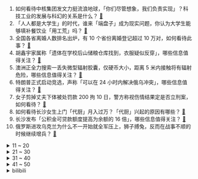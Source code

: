 1. 如何看待中核集团发文力挺流浪地球，「你们尽管想象，我们负责实现」？科技工业的发展与科幻的关系是什么？ [:link:](https://www.zhihu.com/question/581359988)
2. 「人人都是大学生」的时代，谁来「端盘子」成为现实问题，你认为大学生能够填补餐饮业「用工荒」吗？ [:link:](https://www.zhihu.com/question/581239078)
3. 全国各省离婚人数排名出炉，有 10 个省份离婚登记超过 10 万对，如何看待此事？ [:link:](https://www.zhihu.com/question/581319662)
4. 胡鑫宇家属称「遗体在学校后山储粮仓库找到，衣服疑似反穿」，哪些信息值得关注？ [:link:](https://www.zhihu.com/question/581270614)
5. 澳洲正全力搜索一丢失微型辐射胶囊，仅硬币大小，距离 5 米内接触将有辐射危险，哪些信息值得关注？ [:link:](https://www.zhihu.com/question/581315092)
6. 特朗普正式启动竞选，声称「可以在 24 小时内解决俄乌冲突」，哪些信息值得关注？ [:link:](https://www.zhihu.com/question/581167431)
7. 女子剪掉丈夫下体被处罚款 200 拘 10 日，警方称视伤情结果定是否立刑案，如何看待？ [:link:](https://www.zhihu.com/question/581219042)
8. 如何看待长沙女生上门「代厨」月入过万？「代厨」兴起的原因有哪些？ [:link:](https://www.zhihu.com/question/581329204)
9. 长沙发布「公积金可贷款额度提高为余额的 16 倍」，哪些信息值得关注？ [:link:](https://www.zhihu.com/question/581331605)
10. 俄罗斯进攻乌克兰为什么不一开始就全军压上，狮子搏兔，反而在战事不顺的时候继续增兵？ [:link:](https://www.zhihu.com/question/518983086)
<details>
<summary>11 ~ 20</summary>

11. 汉语里有没有能够完全对应“银色子弹”（silver bullet）的词语？ [:link:](https://www.zhihu.com/question/580791337)
12. 胡鑫宇遗体被发现在粮仓旁树林为何通报上只写金鸡山，知情人称「粮仓是特殊单位没法写」，哪些信息值得关注？ [:link:](https://www.zhihu.com/question/581387699)
13. 中消协点名网易暴雪停止合作致游戏停服，称消费者的权益不能「想删就删」，哪些信息值得关注？ [:link:](https://www.zhihu.com/question/581325637)
14. 电视剧《狂飙》第 34-35 集拍得怎么样？有哪些值得关注的剧情点？ [:link:](https://www.zhihu.com/question/580866945)
15. 日本 5 艘船只非法进入我钓鱼岛领海，中国海警舰艇警告驱离，有哪些信息值得关注？ [:link:](https://www.zhihu.com/question/581344575)
16. 爱奇艺 HDMI 播放被质疑国内外双标，网友爆料海外版可正常投屏，该情况将如何得到解决？ [:link:](https://www.zhihu.com/question/580648250)
17. 每天坚持跑五公里是一种什么感觉？ [:link:](https://www.zhihu.com/question/573394735)
18. 怎样评价诸葛亮的《出师表》？ [:link:](https://www.zhihu.com/question/580696091)
19. 目前ChatGPT 已应用到论文写作、剧本创作、媒体内容生产，是解放生产力的机会还是被AI支配的开始？ [:link:](https://www.zhihu.com/question/581304464)
20. 为什么成龙历险记里恶魔不敢碰岁月史书? [:link:](https://www.zhihu.com/question/359858366)
</details>
<details>
<summary>21 ~ 30</summary>

21. 读博期间压力大应该如何缓解？ [:link:](https://www.zhihu.com/question/577432941)
22. 美国现奥密克戎「新选手」CH.1.1 ，属主流毒株BA.2.75 分支，其相较与其他变种具有哪些特征？ [:link:](https://www.zhihu.com/question/581099649)
23. 58 元烩菜没肉爆料者称「被部分网友私信辱骂近崩溃」，目前涉事面馆已暂停营业，哪些信息需关注？ [:link:](https://www.zhihu.com/question/580905646)
24. 2023年开年，你读了哪一本书，可以推荐？ [:link:](https://www.zhihu.com/question/579816976)
25. 2023年春节有没有出现报复性消费？哪些数据最具有参考意义？ [:link:](https://www.zhihu.com/question/581227260)
26. 如何评价电影《流浪地球2》周边众筹金额破亿? [:link:](https://www.zhihu.com/question/581296221)
27. 如何看待《炉石传说》关停国服致收入大减，网传暴雪计划转为月卡模式？ [:link:](https://www.zhihu.com/question/580906533)
28. 三体文明这么厉害，为何不能像流浪地球一样，迁移自己的星球呢？ [:link:](https://www.zhihu.com/question/579651877)
29. 老公过年转八万块钱给自己哥，我无意看到了，他说家庭财产的一半，他有权决定，不需要问我，这是什么逻辑？ [:link:](https://www.zhihu.com/question/580525455)
30. 谈了三年的女朋友，不愿意和我回家见父母，不谈婚、不论嫁，这正常吗？ [:link:](https://www.zhihu.com/question/576853681)
</details>
<details>
<summary>31 ~ 40</summary>

31. 如果叶文洁没有回复三体人而是通报上级，结局会怎样？ [:link:](https://www.zhihu.com/question/574682027)
32. 网传奔驰车主把油钱扔地上加油员含泪捡起，当事车主回应「亲戚抢着付钱所致」，还有哪些信息值得关注？ [:link:](https://www.zhihu.com/question/581140995)
33. 《满江红》最后杀死张大这一步，到底是张大的局，还是孙均的局？ [:link:](https://www.zhihu.com/question/580798963)
34. 浙江女子过年饭桌上与催婚亲戚激烈「辩论」，如何看待「被催婚」这一行为？现代年轻人「婚恋观」是怎样的？ [:link:](https://www.zhihu.com/question/581153032)
35. 教育部发文「所有竞赛的结果均不得作为中小学生招生入学依据」，哪些信息值得关注？ [:link:](https://www.zhihu.com/question/581211953)
36. 《流浪地球 2》杭州真的适合建造地下城吗？地质条件允许吗？ [:link:](https://www.zhihu.com/question/580324231)
37. 为什么 Steam Deck 核显可以玩 3A 游戏，我的高端轻薄本却不能？ [:link:](https://www.zhihu.com/question/579631953)
38. 如何评价美剧《最后生还者》第一季第三集？ [:link:](https://www.zhihu.com/question/581236970)
39. 怎么看待那些买车却不买停车位的人？ [:link:](https://www.zhihu.com/question/555902060)
40. 为什么历代科幻作品都想不到智能时代的人机交互可以以触摸屏的方式，而研发人员想到了？ [:link:](https://www.zhihu.com/question/581032970)
</details>
<details>
<summary>41 ~ 50</summary>

41. 为什么model3的销量没有modelY的统治力，甚至比modelY差了这么多？ [:link:](https://www.zhihu.com/question/580784889)
42. 考研复习每天学到什么程度才能上岸？ [:link:](https://www.zhihu.com/question/483456087)
43. 为什么作家和诗人自杀的比较多呢？ [:link:](https://www.zhihu.com/question/19913364)
44. 如果遇见的结尾是离开，那么遇见的意义又是什么呢？ [:link:](https://www.zhihu.com/question/578314316)
45. 以 ChatGPT 为代表的「大模型」会是多大的技术革命？如果要发生技术革命需要具备哪些条件？ [:link:](https://www.zhihu.com/question/581311491)
46. 如何评价剧版《三体》第十七集? [:link:](https://www.zhihu.com/question/579794959)
47. 如今《英雄联盟》辅助位的游戏体验真的还算差吗？ [:link:](https://www.zhihu.com/question/580952599)
48. 学历和能力是两码事吗？ [:link:](https://www.zhihu.com/question/578347036)
49. 你有哪些当初没听出来的弦外之音？ [:link:](https://www.zhihu.com/question/62862636)
50. 你会给第一次养狗的人哪些建议？ [:link:](https://www.zhihu.com/question/363482284)
</details><details>
<summary>bilibili</summary>

1. 长话短说，中国电影需要《流浪地球》！ [:link:](//www.bilibili.com/video/BV1Hv4y167Ge)
2. 【时代少年团】「乌托邦乐园」《烟花升停在星夜》纯享版 [:link:](//www.bilibili.com/video/BV1yd4y1H7Xq)
3. 【warma爆炸电台】曾经性格阴沉的我正在分享创作心得与日常【第十一期】 [:link:](//www.bilibili.com/video/BV1Ex4y177xd)
4. 《原神》「流光拾遗之旅」——仙闻篇·内画 [:link:](//www.bilibili.com/video/BV1FY411Q7MX)
5. 我留得住大肠本味，却留不住你 [:link:](//www.bilibili.com/video/BV1kR4y1b7ad)
6. 求问九转大肠的出处是哪里？ [:link:](//www.bilibili.com/video/BV1FM4y197X1)
7. 禁止废话：为什么火车的铁轨不能摸？涨知识了 [:link:](//www.bilibili.com/video/BV18s4y147Qo)
8. 受不了了，小学生土味笑到抽搐！！！ [:link:](//www.bilibili.com/video/BV1wy4y1R7zL)
9. 当你把一个技能练到极致的时候 [:link:](//www.bilibili.com/video/BV19d4y1W7uf)
10. 有山先生锐评《满江红》，大言炎炎，暴论迭出 [:link:](//www.bilibili.com/video/BV1uP4y167Tm)
<details>
<summary>11 ~ 20</summary>

11. 1万张流浪地球的票根，让我看到了中国电影的希望 [:link:](//www.bilibili.com/video/BV1tR4y1b7wM)
12. RUN [:link:](//www.bilibili.com/video/BV1wT41117BD)
13. 骑行东北受伤后休息的第五天，和大家聊聊天，后天出发，本集时间长慎入 [:link:](//www.bilibili.com/video/BV1mY411Q7H1)
14. “这首《冬の花》，讲述鬼畜区的过去、现在和将来” [:link:](//www.bilibili.com/video/BV1r34y1f7rg)
15. 大庆赶海，退潮后发现一根大海葵藏在沙中，挖出来比胳膊还长 [:link:](//www.bilibili.com/video/BV1mA411k7TS)
16. 故乡巨变13年对比 [:link:](//www.bilibili.com/video/BV1yY4y1o7oz)
17. 我还原了MC所有的生物群系！！！ [:link:](//www.bilibili.com/video/BV1F8411G7dN)
18. “光头强活到现在也是奇迹了” [:link:](//www.bilibili.com/video/BV18R4y1h7YB)
19. 人类艺术美学图鉴 [:link:](//www.bilibili.com/video/BV1iy4y197mU)
20. 可能是最壕的自助餐？燕窝龙虾大闸蟹不限量！能吃回本吗？ [:link:](//www.bilibili.com/video/BV1Ay4y1R7xQ)
</details>
<details>
<summary>21 ~ 30</summary>

21. ⚡本 草 肛 目⚡ [:link:](//www.bilibili.com/video/BV1Z3411R7o9)
22. 【流浪地球2\4K\60帧】太空电梯 全网最清晰流畅 [:link:](//www.bilibili.com/video/BV1K84y1L7Nb)
23. 再见了，《下一个是谁》！！！！ [:link:](//www.bilibili.com/video/BV1TT41117DK)
24. 当我挑战一天做完一本化学高考五三...... [:link:](//www.bilibili.com/video/BV1HY4y1R7Rr)
25. 《麻麻，你再不起床猫猫就要饿死了》 [:link:](//www.bilibili.com/video/BV15T411o792)
26. 只因知道了这15个神级网站，就能白嫖全世界资源！照片/壁纸/AI语音/音频视频素材/图标/插画/字体/电子书/画作/地图 [:link:](//www.bilibili.com/video/BV1nR4y1h7WM)
27. 【明日方舟】“生息演算”入门攻略！开局技巧+关卡详解！（更新中）《明日方舟》|魔法Zc目录 [:link:](//www.bilibili.com/video/BV1nx4y1E7qx)
28. 可爱的NE555芯片踩点行走五分钟 [:link:](//www.bilibili.com/video/BV1SG4y1Q7zQ)
29. 【大肠说唱】这个比赛缺乏原汁原味的操作 [:link:](//www.bilibili.com/video/BV1s841137EP)
30. 【原神】  不  像  演  的  2 [:link:](//www.bilibili.com/video/BV1fM4y1X7ow)
</details>
<details>
<summary>31 ~ 40</summary>

31. 老外都不会挑水果，好不好吃只能凭运气，他那个朋友就离谱，哈哈哈哈哈 [:link:](//www.bilibili.com/video/BV1kG4y1Q7vP)
32. 你愿意回到8年前的利刃华尔兹吗？ [:link:](//www.bilibili.com/video/BV15A411C7yU)
33. 阿牛小卖部里“下水道の小生物”究竟什么味道？？？ [:link:](//www.bilibili.com/video/BV1kY411D7YA)
34. 网课平板玩奥特曼格斗，一会儿功夫3000块冇了？ [:link:](//www.bilibili.com/video/BV1ZY411D7sk)
35. 过年小游戏之《答非所问》 [:link:](//www.bilibili.com/video/BV13T411o7FN)
36. 没想过能在国内拍到这台GT40 [:link:](//www.bilibili.com/video/BV1DY411D7DX)
37. 雷电将军折纸教程，一张纸不剪不拼 [:link:](//www.bilibili.com/video/BV1oA411k7J2)
38. 春节档唯一0差评电影！你可以永远相信《熊出没：伴我熊芯》 [:link:](//www.bilibili.com/video/BV1Y24y1z7ME)
39. 俺 の 戦 馬 が ！！！！【解说全覆盖32期】 [:link:](//www.bilibili.com/video/BV1HR4y1h7Aq)
40. “充电器一拔，又是一年…” [:link:](//www.bilibili.com/video/BV1Lx4y177ip)
</details>
<details>
<summary>41 ~ 50</summary>

41. 流浪地球2 阿鲲 550W/Moss音乐创作故事 [:link:](//www.bilibili.com/video/BV11y4y197YT)
42. 医生问我是怎么做到冻伤又被烫伤的…… [:link:](//www.bilibili.com/video/BV1EM411B7n8)
43. 广东人在这方面是如何做到这么统一的 [:link:](//www.bilibili.com/video/BV1B24y1z7Bv)
44. 表 面 狂 飙  ， 内 里 惨 烈 【狂飙 | 群像 | 山海】 [:link:](//www.bilibili.com/video/BV1XD4y1E7bf)
45. 看班级电影好“开心”… [:link:](//www.bilibili.com/video/BV1gM411B7Zg)
46. 我最喜欢吃汉堡嗝儿了！ [:link:](//www.bilibili.com/video/BV1Ts4y147Jj)
47. 侦破凶案 我的世界永恒的MC生存 二周目EP9 [:link:](//www.bilibili.com/video/BV1Ys4y1s7cM)
48. 守约：我满血应该不会死吧 [:link:](//www.bilibili.com/video/BV1KM411B7gM)
49. 当你尝试将虚假广告做成游戏... [:link:](//www.bilibili.com/video/BV1Gs4y1s7Jf)
50. 《流浪地球3之刘培强和moss的禁忌之恋》【鉴定网络热门奇葩小说】 [:link:](//www.bilibili.com/video/BV1Cy4y1Q7SL)
</details>
<details>
<summary>51 ~ 60</summary>

51. “活着的意义，就是活着本身”｜致敬每一个努力活着的你和我。 [:link:](//www.bilibili.com/video/BV1fD4y1E7cj)
52. 【暗黑/高燃踩点】明侦，这样剪？ [:link:](//www.bilibili.com/video/BV1UY411D7nP)
53. 如果《流浪地球2》没能拿下春节档票房冠军，那将是中国电影历史上的耻辱 [:link:](//www.bilibili.com/video/BV1pT411y7fd)
54. 不要去兔子先生的游乐场，否则它会把你直接抓走！ [:link:](//www.bilibili.com/video/BV1524y1z75Y)
55. 【阿斗】一代神剧终烂尾？两版结局对比解析，万字详解《权力的游戏》第8季大结局【下】 [:link:](//www.bilibili.com/video/BV1px4y177BQ)
56. 糟了！掉到漏洞里了！ [:link:](//www.bilibili.com/video/BV1vY4y1R7q7)
57. 我 造 了 一 条 龙 [:link:](//www.bilibili.com/video/BV1cY411Q7VZ)
58. 什么是建筑大师？他说... [:link:](//www.bilibili.com/video/BV1Q3411R7Sh)
59. 你看过这些动画片吗？玩具总该玩过吧！ [:link:](//www.bilibili.com/video/BV1t84y177EK)
60. 今天的功德又笑没了 [:link:](//www.bilibili.com/video/BV1WM4y197EF)
</details>
<details>
<summary>61 ~ 70</summary>

61. 漫展上出现的熟悉街道 [:link:](//www.bilibili.com/video/BV1PM411B7XG)
62. 疑似沸羊羊情歌流出 [:link:](//www.bilibili.com/video/BV1iy4y197mc)
63. “人间烟火气，最抚凡人心”❶❶ [:link:](//www.bilibili.com/video/BV1ns4y1s741)
64. 一部电影时间看完火影忍者！史上最全时间线整理！ [:link:](//www.bilibili.com/video/BV1sx4y1M7dT)
65. 全程卧槽！一位中国玩家暴肝3年璃月港海灯节！月色很美独身一人 [:link:](//www.bilibili.com/video/BV1Ud4y1H7mH)
66. 皮特登顶世一猎后结算动画流出 [:link:](//www.bilibili.com/video/BV1PM411B7iw)
67. 她用吸管吸出了AB型血中的A型血？！？ [:link:](//www.bilibili.com/video/BV1M84y1L7Yn)
68. 让73岁姥爷猜原神角色性别 [:link:](//www.bilibili.com/video/BV1zD4y1E7H5)
69. 听说“九转大肠”制作难度挺大？今儿个我来试试水。 [:link:](//www.bilibili.com/video/BV1DT411o76h)
70. ‌‍‎ [:link:](//www.bilibili.com/video/BV1GG4y1M713)
</details>
<details>
<summary>71 ~ 80</summary>

71. 都是黑科技！ [:link:](//www.bilibili.com/video/BV1yY411Q7kr)
72. 【硬核】一口气了解通货膨胀 [:link:](//www.bilibili.com/video/BV1KP4y1678m)
73. 《用小学生都懂得原理实现的操作》3 [:link:](//www.bilibili.com/video/BV1Cs4y147iW)
74. 笑死我了！你一个恐怖游戏做的那么搞笑干嘛 [:link:](//www.bilibili.com/video/BV1kY4y1R7UX)
75. 给年轻的巴西烤肉自助餐上一课！ [:link:](//www.bilibili.com/video/BV1s84y177dy)
76. 21天挑战站立有氧运动+腹肌现显，无跳跃！适合体能恢复、大体重、腹部顽固脂肪的伙伴 [:link:](//www.bilibili.com/video/BV1AM4y197dT)
77. 卡哇伊！ [:link:](//www.bilibili.com/video/BV19Y4y1o7dA)
78. 《对接の小曲》(官方版本） [:link:](//www.bilibili.com/video/BV1Q34y1Z7Hg)
79. 阴阳师奥妙季·2023新春会 [:link:](//www.bilibili.com/video/BV1Ys4y147Ko)
80. 英国人在中国农村吃席，从没见过这种场面！ [:link:](//www.bilibili.com/video/BV1Py4y1R7SM)
</details>
<details>
<summary>81 ~ 90</summary>

81. 他比大熊猫还珍贵，唯一能为2700万中国人守住底线的，手语律师唐帅 [:link:](//www.bilibili.com/video/BV1q24y1z7KT)
82. 这惊心动魄的展开！电视剧也不敢这么拍 [:link:](//www.bilibili.com/video/BV1oP4y1z78Z)
83. 《对接成功》4.0 [:link:](//www.bilibili.com/video/BV1iG4y1Q7cf)
84. 在漫展上看到社畜二次元跳《这么可爱真是抱歉》 [:link:](//www.bilibili.com/video/BV1AY411Q7xk)
85. 《 只 要 是 日 语 就 画 风 突 变 》 [:link:](//www.bilibili.com/video/BV1sy4y197eV)
86. 60级究极鼠王，玩2年不刷圣遗物，看完号整个人都不正常了！ [:link:](//www.bilibili.com/video/BV1bG4y1M7p5)
87. 灶：你们是懂烤红薯的 [:link:](//www.bilibili.com/video/BV1cD4y1J7S3)
88. 九转大肠，但是米哈游 [:link:](//www.bilibili.com/video/BV1Qy4y197xS)
89. 我的世界：一颗心一格物品栏！该怎样生存呢？ [:link:](//www.bilibili.com/video/BV1Hy4y19783)
90. 现在的小孩子到底有什么烦恼啊 [:link:](//www.bilibili.com/video/BV1mP4y1z78e)
</details>
<details>
<summary>91 ~ 100</summary>

91. 读评论，老非凡竟然去给别人发下次一定，太可恶了 [:link:](//www.bilibili.com/video/BV1AM4y197LP)
92. 在约旦沙漠打猎，兔子一窝端，拾把柴直接五香炭烤 [:link:](//www.bilibili.com/video/BV1Y34y1f7nq)
93. 这游戏的装弹，还是太过硬核了 [:link:](//www.bilibili.com/video/BV1AM4y197yN)
94. 理发师回农村给爸爸剪了个“父子情深”的发型... [:link:](//www.bilibili.com/video/BV1q84y1L7Fd)
95. 真的，高三再看，就有点晚了。 [:link:](//www.bilibili.com/video/BV1DY4y1o7C6)
96. 悠悠球挑战——双球离线 [:link:](//www.bilibili.com/video/BV1FT411C7jC)
97. 我想吃掉你的“大肠” [:link:](//www.bilibili.com/video/BV1fy4y197fB)
98. 新年心愿 [:link:](//www.bilibili.com/video/BV19A411k7uu)
99. 这种反人类的耳机是怎么设计出来的啊？？？？ [:link:](//www.bilibili.com/video/BV1m24y1z7pA)
100. 花了3000多定制的就一发的烟花，效果简直太震撼 [:link:](//www.bilibili.com/video/BV1gs4y1s79B)
</details></details>